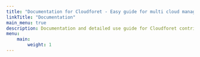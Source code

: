 ```yaml
---
title: "Documentation for Cloudforet - Easy guide for multi cloud management"
linkTitle: "Documentation"
main_menu: true
description: Documentation and detailed use guide for Cloudforet contributors.
menu:
    main:
        weight: 1
---
```

